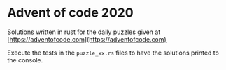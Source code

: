 # Advent of code 2020

Solutions written in rust for the daily puzzles given at [https://adventofcode.com](https://adventofcode.com)

Execute the tests in the `puzzle_xx.rs` files to have the solutions printed to the console.

